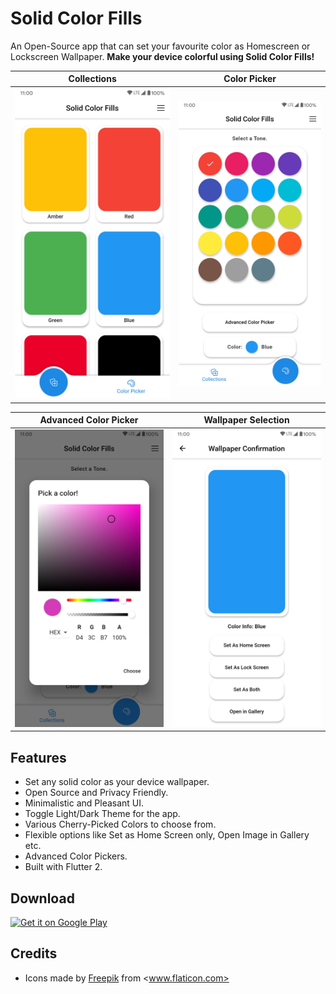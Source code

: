 Solid Color Fills
======

An Open-Source app that can set your favourite color as Homescreen or Lockscreen Wallpaper. **Make your device colorful using Solid Color Fills!**


Collections                |  Color Picker
:-------------------------:|:-------------------------:
![](assets/screenshots/Collections.jpg)  |  ![](assets/screenshots/Color_Picker.jpg)

Advanced Color Picker                |  Wallpaper Selection
:-------------------------:|:-------------------------:
![](assets/screenshots/Adv_Color_Picker.jpg)  |  ![](assets/screenshots/Set_Wallpaper.jpg)


Features
------
* Set any solid color as your device wallpaper.
* Open Source and Privacy Friendly.
* Minimalistic and Pleasant UI.
* Toggle Light/Dark Theme for the app.
* Various Cherry-Picked Colors to choose from.
* Flexible options like Set as Home Screen only, Open Image in Gallery etc.
* Advanced Color Pickers.
* Built with Flutter 2.


Download
------
<a href='https://play.google.com/store/apps/details?id=com.makeshtech.solid_color_fills&pcampaignid=pcampaignidMKT-Other-global-all-co-prtnr-py-PartBadge-Mar2515-1'><img alt='Get it on Google Play' src='https://play.google.com/intl/en_us/badges/static/images/badges/en_badge_web_generic.png'/></a>


Credits
------
* Icons made by [Freepik](https://www.freepik.com) from <www.flaticon.com>
